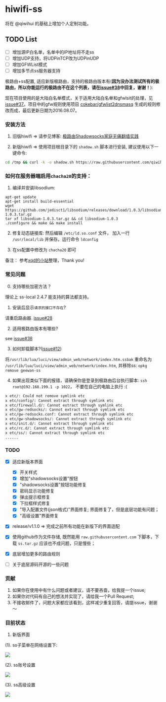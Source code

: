# hiwifi-ss
将在 @qiwihui 的基础上增加个人定制功能。

## TODO List
- [ ] 增加源IP白名单，名单中的IP地址将不走ss
- [ ] 增加UDP支持，将UDPinTCP改为UDPinUDP
- [ ] 增加GFWList模式
- [ ] 增加多节点ss服务器支持

极路由+ss配置, 适应新版极路由，支持的极路由版本有(__因为没办法测试所有的极路由，所以你能运行的极路由不在这个列表，请在[issue#38](https://github.com/qiwihui/hiwifi-ss/issues/38)中回复，谢谢！__):

现在项目使用的是大陆白名单模式，关于适用大陆白名单和gfwlsit的处理，见[issue#37](https://github.com/qiwihui/hiwifi-ss/issues/37)。项目中的gfw规则使用项目 [cokebar/gfwlist2dnsmasq](https://github.com/cokebar/gfwlist2dnsmasq) 生成的规则修改而成，最后更新日期为2016.08.07。

### 安装方法

1. 旧版hiwifi => 请参见博客: [极路由Shadowsocks家庭无痛翻墙实践](https://luolei.org/hiwifi-shadowsocks/)

2. 新版hiwifi => 使用项目根目录下的 `shadow.sh` 脚本进行安装, 建议使用以下一键命令:

```sh
cd /tmp && curl -k -o shadow.sh https://raw.githubusercontent.com/qiwihui/hiwifi-ss/master/shadow.sh && sh shadow.sh && rm shadow.sh
```

### 如何在服务器端启用`chacha20`的支持：

1. 编译并安装libsodium:

```
apt-get update
apt-get install build-essential
wget https://github.com/jedisct1/libsodium/releases/download/1.0.3/libsodium-1.0.3.tar.gz
tar xf libsodium-1.0.3.tar.gz && cd libsodium-1.0.3
./configure && make && make install
```

2. 修复动态链接库:
然后编辑 `/etc/ld.so.conf` 文件， 加入一行 `/usr/local/lib` 并保存。运行命令 `ldconfig`

3. 在ss配置中修改为 `chacha20` 即可

备注： 参考[xqd的小站](https://php-rmcr7.rhcloud.com/chacha20/)整理，Thank you!

### 常见问题

0. 支持哪些加密方法？

理论上 ss-local 2.4.7 能支持的算法都支持。

1. 安装后显示`请求的接口不存在`?

请重启路由器. [issue#28](https://github.com/qiwihui/hiwifi-ss/issues/28)

2. 适用极路由版本有哪些?

see [issue#38](https://github.com/qiwihui/hiwifi-ss/issues/38)

3. 如何卸载脚本?([issue#12](https://github.com/qiwihui/hiwifi-ss/issues/12))

将`/usr/lib/lua/luci/view/admin_web/network/index.htm.ssbak` 重命名为 `/usr/lib/lua/luci/view/admin_web/network/index.htm`, 并移除ss: `opkg remove geewan-ss`

4. 如果出现类似下面的报错，请确保你是登录到极路由后台执行脚本: `ssh root@192.168.199.1 -p 1022`， 不要在自己的电脑上执行 :(

```sh
x etc/: Could not remove symlink etc
x etc/config/: Cannot extract through symlink etc
x etc/firewall.d/: Cannot extract through symlink etc
x etc/gw-redsocks/: Cannot extract through symlink etc
x etc/gw-redsocks.conf: Cannot extract through symlink etc
x etc/gw-shadowsocks/: Cannot extract through symlink etc
x etc/init.d/: Cannot extract through symlink etc
x etc/rc.d/: Cannot extract through symlink etc
x etc/ss/: Cannot extract through symlink etc
......
```

### TODO

 - [x] 适应新版本界面

   - [x] 开关样式
   - [x] 增加"shadowsocks设置"按钮
   - [x] "shadowsocks设置"按钮功能修复
   - [x] 密码显示功能修复
   - [x] 弹出提示框修复
   - [x] 下拉框样式修复
   - [x] "导入配置文件(json格式)"界面修复; 界面修复了，但是底层功能有问题；
   - [x] "高级设置"界面修复

 - [x] release/v1.1.0 => 完成之前所有功能在新版下的界面适配
 - [x] 使用github作为文件存储, 既然能用 `raw.githubusercontent.com` 下脚本，下载 `ss.tar.gz` 应该也不成问题，只是慢些；
 - [x] 底层增加更多的路由规则
 - [ ] 关于底层源码开源的一些问题

### 贡献

1. 如果你在使用中有什么问题或者建议，请不要吝啬，给我提一个issue;
2. 如果你对代码有自己的想法并实现了，请给我一个Pull Request;
3. 不接收邮件了，问题大家都应该看到，这样减少重复回答，请提issue，谢谢～

### 目前状态

1. 新版界面

(1). ss子菜单在网络设置下:

![](./ss-menu.png)

(2). ss账号设置

![](./ss-settings.png)

(3). ss高级设置

![](./ss-advance.png)
